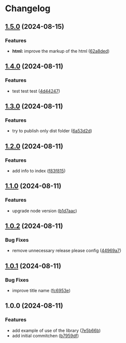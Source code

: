 # Changelog

## [1.5.0](https://github.com/manuelsanchez2/test-release-please/compare/v1.4.0...v1.5.0) (2024-08-15)


### Features

* **html:** improve the markup of the html ([62a8ded](https://github.com/manuelsanchez2/test-release-please/commit/62a8dedb7c1d14026fa3b7f9a6cdd6a0c2b0f4f4))

## [1.4.0](https://github.com/manuelsanchez2/test-release-please/compare/v1.3.0...v1.4.0) (2024-08-11)


### Features

* test test test ([4d44247](https://github.com/manuelsanchez2/test-release-please/commit/4d4424703273ef399a800d887769b5c26b2394a1))

## [1.3.0](https://github.com/manuelsanchez2/test-release-please/compare/v1.2.0...v1.3.0) (2024-08-11)


### Features

* try to publish only dist folder ([6a53d2d](https://github.com/manuelsanchez2/test-release-please/commit/6a53d2d1a1c7b27bbe634f1a87354eb8964eb609))

## [1.2.0](https://github.com/manuelsanchez2/test-release-please/compare/v1.1.0...v1.2.0) (2024-08-11)


### Features

* add info to index ([f83f815](https://github.com/manuelsanchez2/test-release-please/commit/f83f8157c8d4007c281f814b5ba0e798ad939299))

## [1.1.0](https://github.com/manuelsanchez2/test-release-please/compare/v1.0.2...v1.1.0) (2024-08-11)


### Features

* upgrade node version ([b1d7aac](https://github.com/manuelsanchez2/test-release-please/commit/b1d7aac2a456e89a163d056fe7b152bec62e78f3))

## [1.0.2](https://github.com/manuelsanchez2/test-release-please/compare/v1.0.1...v1.0.2) (2024-08-11)


### Bug Fixes

* remove unnecessary release please config ([44969a7](https://github.com/manuelsanchez2/test-release-please/commit/44969a7a4c4b1f608129bc996e62dbaa0116f928))

## [1.0.1](https://github.com/manuelsanchez2/test-release-please/compare/v1.0.0...v1.0.1) (2024-08-11)


### Bug Fixes

* improve title name ([fc6953e](https://github.com/manuelsanchez2/test-release-please/commit/fc6953ebccee3344670682de52b375475615d610))

## 1.0.0 (2024-08-11)


### Features

* add example of use of the library ([7e5b66b](https://github.com/manuelsanchez2/test-release-please/commit/7e5b66b57cd935a1a6714a4cfe2a4868eb5e94c2))
* add initial commitchen ([b7959df](https://github.com/manuelsanchez2/test-release-please/commit/b7959df87c130503945ae72c1815b8fb61723705))
